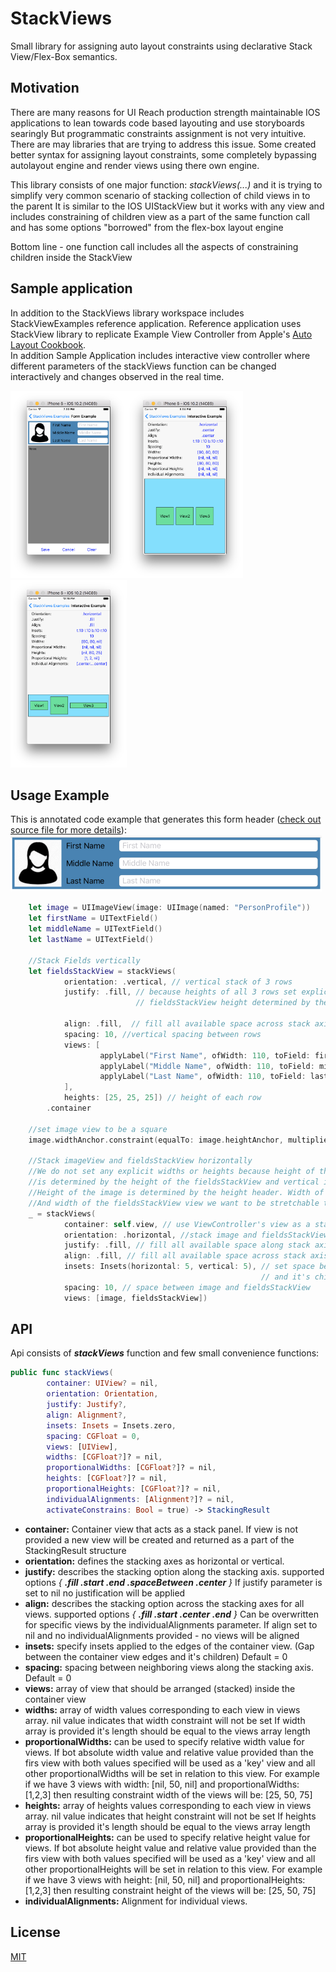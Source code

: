# StackViews
Small library for assigning auto layout constraints using declarative Stack View/Flex-Box semantics.

## Motivation
There are many reasons for UI Reach production strength maintainable IOS applications to lean towards code based layouting and use storyboards searingly
But programmatic constraints assignment is not very intuitive.
There are may libraries that are trying to address this issue. Some created better syntax for assigning layout constraints, some completely bypassing autolayout engine and render views using there own engine.

This library consists of one major function: *stackViews(...)* and it is trying to simplify very common scenario of stacking collection of child views in to the parent
It is similar to the IOS UIStackView but it works with any view and includes constraining of children view as a part of the same function call and has some options "borrowed" from the flex-box layout engine

Bottom line - one function call includes all the aspects of constraining children inside the StackView

## Sample application
In addition to the StackViews library workspace includes StackViewExamples reference application.
Reference application uses StackView library to replicate Example View Controller from Apple's [Auto Layout Cookbook](https://developer.apple.com/library/content/documentation/UserExperience/Conceptual/AutolayoutPG/LayoutUsingStackViews.html).<br>
In addition Sample Application includes interactive view controller where different parameters of the stackViews function can be changed interactively and changes observed in the real time.

<img src="./images/form_view.png" height="300px"><img src="./images/interactive_view.png" height="300px"><img src="./images/interactive_view_2.png" height="300px">

## Usage Example
This is annotated code example that generates this form header ([check out source file for more details](./StackViewsExamples/StackViewsExamples/FormExapmle/FormExampleHeaderViewController.swift)):<br>
<img src="./images/form_header_long.png" height="90px">
```Swift
    let image = UIImageView(image: UIImage(named: "PersonProfile"))
    let firstName = UITextField()
    let middleName = UITextField()
    let lastName = UITextField()

    //Stack Fields vertically
    let fieldsStackView = stackViews(
            orientation: .vertical, // vertical stack of 3 rows
            justify: .fill, // because heights of all 3 rows set explicitly (no nil height row) this will make
                            // fieldsStackView height determined by the sum of rows heights and spaces between them

            align: .fill,  // fill all available space across stack axis (horizontally)
            spacing: 10, //vertical spacing between rows
            views: [
                    applyLabel("First Name", ofWidth: 110, toField: firstName),
                    applyLabel("Middle Name", ofWidth: 110, toField: middleName),
                    applyLabel("Last Name", ofWidth: 110, toField: lastName)
            ],
            heights: [25, 25, 25]) // height of each row
        .container

    //set image view to be a square
    image.widthAnchor.constraint(equalTo: image.heightAnchor, multiplier: 1).isActive = true

    //Stack imageView and fieldsStackView horizontally
    //We do not set any explicit widths or heights because height of the header
    //is determined by the height of the fieldsStackView and vertical insets.
    //Height of the image is determined by the height header. Width of the image is determined by image being square
    //And width of the fieldsStackView view we want to be stretchable to fill all the available horizontal space
    _ = stackViews(
            container: self.view, // use ViewController's view as a stack container
            orientation: .horizontal, //stack image and fieldsStackView horizontally
            justify: .fill, // fill all available space along stack axis (horizontally
            align: .fill, // fill all available space across stack axis (vertically)
            insets: Insets(horizontal: 5, vertical: 5), // set space between container view boundaries and
                                                        // and it's children
            spacing: 10, // space between image and fieldsStackView
            views: [image, fieldsStackView])

```
## API 

Api consists of ***stackViews*** function and few small convenience functions:
```Swift
public func stackViews(
        container: UIView? = nil,
        orientation: Orientation,
        justify: Justify?,
        align: Alignment?,
        insets: Insets = Insets.zero,
        spacing: CGFloat = 0,
        views: [UIView],
        widths: [CGFloat?]? = nil,
        proportionalWidths: [CGFloat?]? = nil,
        heights: [CGFloat?]? = nil,
        proportionalHeights: [CGFloat?]? = nil,
        individualAlignments: [Alignment?]? = nil,
        activateConstrains: Bool = true) -> StackingResult
```
- **container:** Container view that acts as a stack panel.
If view is not provided a new view will be created and returned as a part of the StackingResult structure
- **orientation:** defines the stacking axes as horizontal or vertical.
- **justify:** describes the stacking option along the stacking axis.
supported options _{ **.fill .start .end .spaceBetween .center** }_
If justify parameter is set to nil no justification will be applied
- **align:** describes the stacking option across the stacking axes for all views.
supported options _{ **.fill .start .center .end** }_
Can be overwritten for specific views by the individualAlignments parameter.
If align set to nil and no individualAlignments provided - no views will be aligned
- **insets:** specify insets applied to the edges of the container view.
(Gap between the container view edges and it's children) Default = 0
- **spacing:** spacing between neighboring views along the stacking axis. Default = 0
- **views:** array of view that should be arranged (stacked) inside the container view
- **widths:** array of width values corresponding to each view in views array. nil value indicates that width constraint will not be set
If width array is provided it's length should be equal to the views array length
- **proportionalWidths:** can be used to specify relative width value for views. If bot absolute width value and relative value provided 
than the firs view with both values specified will be used as a 'key' view and all other proportionalWidths will be set in relation to this view. 
For example if we have 3 views with width: [nil, 50, nil] and proportionalWidths: [1,2,3] then resulting constraint width of the views will be: [25, 50, 75]
- **heights:** array of heights values corresponding to each view in views array. nil value indicates that height constraint will not be set
If heights array is provided it's length should be equal to the views array length
- **proportionalHeights:** can be used to specify relative height value for views. If bot absolute height value and relative value provided 
than the firs view with both values specified will be used as a 'key' view and all other proportionalHeights will be set in relation to this view.
For example if we have 3 views with height: [nil, 50, nil] and proportionalHeights: [1,2,3] then resulting constraint height of the views will be: [25, 50, 75]
- **individualAlignments:** Alignment for individual views.

## License
[MIT](./LICENSE)


   